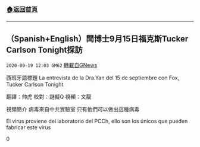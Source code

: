 ###  [:house:返回首頁](https://github.com/ourhimalayas/txt)
---

## （Spanish+English）閆博士9月15日福克斯Tucker Carlson Tonight採訪
`2020-09-19 12:03 GM62` [轉載自GNews](https://gnews.org/zh-hant/369078/)

西班牙語標題 La entrevista de la Dra.Yan del 15 de septiembre con Fox, Tucker Carlson Tonight

翻譯：帅虎 校對：謎擬Q 視頻：文靓

視頻簡介
病毒來自中共實驗室 只有他們可以做出這種病毒

El virus proviene del laboratorio del PCCh, ello son los únicos que pueden fabricar este virus

0
